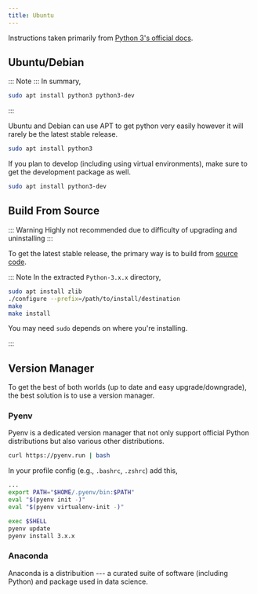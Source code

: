 ```yaml
---
title: Ubuntu
---
```


Instructions taken primarily from [Python 3's official docs](https://docs.python.org/3/using/unix.html).

## Ubuntu/Debian

::: Note :::
In summary,

```sh
sudo apt install python3 python3-dev
```

:::

Ubuntu and Debian can use APT to get python very easily however it will rarely be the latest stable release.

```sh
sudo apt install python3
```

If you plan to develop (including using virtual environments), make sure to get the development package as well.

```sh
sudo apt install python3-dev
```

## Build From Source

::: Warning
Highly not recommended due to difficulty of upgrading and uninstalling
:::

To get the latest stable release, the primary way is to build from [source code](https://www.python.org/downloads/source/).

::: Note
In the extracted `Python-3.x.x` directory,

```sh
sudo apt install zlib
./configure --prefix=/path/to/install/destination
make
make install
```

You may need `sudo` depends on where you're installing.

:::

## Version Manager

To get the best of both worlds (up to date and easy upgrade/downgrade), the best solution is to use a version manager.

### Pyenv

Pyenv is a dedicated version manager that not only support official Python distributions but also various other distributions.

```sh
curl https://pyenv.run | bash
```

In your profile config (e.g., `.bashrc`, `.zshrc`) add this,

```sh
...
export PATH="$HOME/.pyenv/bin:$PATH"
eval "$(pyenv init -)"
eval "$(pyenv virtualenv-init -)"
```

```sh
exec $SHELL
pyenv update
pyenv install 3.x.x
```

### Anaconda

Anaconda is a distribuition --- a curated suite of software (including Python) and package used in data science.
